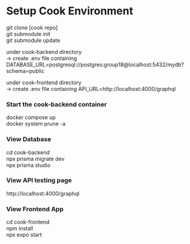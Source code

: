 # Setup Cook Environment
git clone [cook repo]<br/>
git submodule init<br/>
git submodule update<br/>

under cook-backend directory<br/>
-> create .env file containing DATABASE_URL=postgresql://postgres:group18@localhost:5432/mydb?schema=public

under cook-frontend directory<br/>
-> create .env file containing API_URL=http://localhost:4000/graphql

### Start the cook-backend container
docker compose up <br/>
docker system prune -a

### View Database
cd cook-backend  
npx prisma migrate dev <br/>
npx prisma studio

### View API testing page
http://localhost:4000/graphql

### View Frontend App
cd cook-frontend  
npm install  
npx expo start



